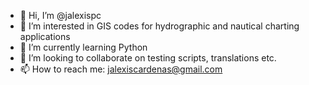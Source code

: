 - 👋 Hi, I’m @jalexispc
- 👀 I’m interested in GIS codes for hydrographic and nautical charting applications
- 🌱 I’m currently learning Python
- 💞️ I’m looking to collaborate on testing scripts, translations etc.   
- 📫 How to reach me: jalexiscardenas@gmail.com

<!---
jalexispc/jalexispc is a ✨ special ✨ repository because its `README.md` (this file) appears on your GitHub profile.
You can click the Preview link to take a look at your changes.
--->
